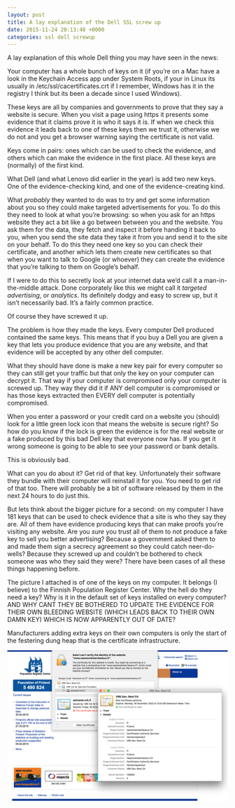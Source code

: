 ```yaml
---
layout: post
title: A lay explanation of the Dell SSL screw up
date: 2015-11-24 20:13:48 +0000
categories: ssl dell screwup
---
```

A lay explanation of this whole Dell thing you may have seen in the news:

Your computer has a whole bunch of keys on it (if you’re on a Mac have a look in the Keychain Access app under System Roots, if your in Linux its usually in /etc/ssl/cacertificates.crt if I remember, Windows has it in the registry I think but its been a decade since I used Windows).

These keys are all by companies and governments to prove that they say a website is secure. When you visit a page using https it presents some evidence that it claims prove it is who it says it is. If when we check this evidence it leads back to one of these keys then we trust it, otherwise we do not and you get a browser warning saying the certificate is not valid.

Keys come in pairs: ones which can be used to check the evidence, and others which can make the evidence in the first place. All these keys are (normally) of the first kind.

What Dell (and what Lenovo did earlier in the year) is add two new keys. One of the evidence-checking kind, and one of the evidence-creating kind.

What *probably* they wanted to do was to try and get some information about you so they could make targeted advertisements for you. To do this they need to look at what you’re browsing: so when you ask for an https website they act a bit like a go between between you and the website. You ask them for the data, they fetch and inspect it before handing it back to you, when you send the site data they take it from you and send it to the site on your behalf. To do this they need one key so you can check their certificate, and another which lets them create new certificates so that when you want to talk to Google (or whoever) they can create the evidence that you’re talking to them on Google’s behalf.

If I were to do this to secretly look at your internet data we’d call it a man-in-the-middle attack. Done corporately like this we might call it *targeted advertising*, or *analytics*. Its definitely dodgy and easy to screw up, but it isn’t necessarily bad. It’s a fairly common practice.

Of course they have screwed it up.

The problem is how they made the keys. Every computer Dell produced contained the same keys. This means that if you buy a Dell you are given a key that lets you produce evidence that you are any website, and that evidence will be accepted by any other dell computer.

What they should have done is make a new key pair for every computer so they can still get your traffic but that only the key on your computer can decrypt it. That way if your computer is compromised only your computer is screwed up. They way they did it if ANY dell computer is compromised or has those keys extracted then EVERY dell computer is potentially compromised.

When you enter a password or your credit card on a website you (should) look for a little green lock icon that means the website is secure right? So how do you know if the lock is green the evidence is for the real website or a fake produced by this bad Dell key that everyone now has. If you get it wrong someone is going to be able to see your password or bank details.

This is obviously bad.

What can you do about it? Get rid of that key. Unfortunately their software they bundle with their computer will reinstall it for you. You need to get rid of that too. There will probably be a bit of software released by them in the next 24 hours to do just this.

But lets think about the bigger picture for a second: on my computer I have 181 keys that can be used to check evidence that a site is who they say they are. All of them have evidence producing keys that can make proofs you’re visiting any website. Are you *sure* you trust all of them to not produce a fake key to sell you better advertising? Because a government asked them to and made them sign a secrecy agreement so they could catch neer-do-wells? Because they screwed up and couldn’t be bothered to check someone was who they said they were? There have been cases of all these things happening before.

The picture I attached is of one of the keys on my computer. It belongs (I believe) to the Finnish Population Register Center. Why the hell do they need a key? Why is it in the default set of keys installed on every computer? AND WHY CANT THEY BE BOTHERED TO UPDATE THE EVIDENCE FOR THEIR OWN BLEEDING WEBSITE (WHICH LEADS BACK TO THEIR OWN DAMN KEY) WHICH IS NOW APPARENTLY OUT OF DATE?

Manufacturers adding extra keys on their own computers is only the start of the festering dung heap that is the certificate infrastructure.

![Bad SSL certificate](https://raw.githubusercontent.com/bogwonch/notes/master/dell-ssl-screwup.png)

